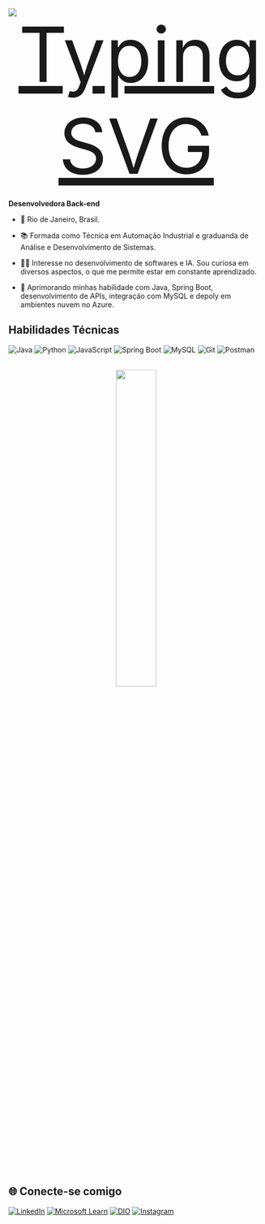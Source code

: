 <div style="text-align: center;">
  <a href="https://git.io/typing-svg">
    <img src="https://readme-typing-svg.herokuapp.com/?center=true&vCenter=true&color=ffffff&lines=Olá,%20me+chamo+Paola+Moura;Seja+bem+vindo(a)!+😊" alt="Typing SVG" style="font-size: 150px">
  </a>
</div>

**Desenvolvedora Back-end**

- 📍 Rio de Janeiro, Brasil.
  &nbsp;
  
- 📚 Formada como Técnica em Automação Industrial e graduanda de Análise e Desenvolvimento de Sistemas.
- 👩‍💻 Interesse no desenvolvimento de softwares e IA. Sou curiosa em diversos aspectos, o que me permite estar em constante aprendizado.
- 🌱 Aprimorando minhas habilidade com Java, Spring Boot, desenvolvimento de APIs, integração com MySQL e depoly em ambientes nuvem no Azure.

## Habilidades Técnicas
![Java](https://img.shields.io/badge/java-%23ED8B00.svg?style=for-the-badge&logo=openjdk&logoColor=white)
![Python](https://img.shields.io/badge/python-3670A0?style=for-the-badge&logo=python&logoColor=ffdd54)
![JavaScript](https://img.shields.io/badge/JavaScript-F7DF1E?style=for-the-badge&logo=javascript&logoColor=black)
![Spring Boot](https://img.shields.io/badge/Spring%20Boot-6DB33F?style=for-the-badge&logo=spring-boot&logoColor=white)
![MySQL](https://img.shields.io/badge/MySQL-00000F?style=for-the-badge&logo=mysql&logoColor=white)
![Git](https://img.shields.io/badge/GIT-E44C30?style=for-the-badge&logo=git&logoColor=white)
![Postman](https://img.shields.io/badge/Postman-FF6C37.svg?style=for-the-badge&logo=Postman&logoColor=white)
  <br>
  <br>
  
  <div align="center">
  <img width="40%" src="https://github-readme-stats.vercel.app/api/top-langs/?username=paolahegel&layout=compact&show_icons=true&theme=dracula"/>
  </div>
  <br>

## 🌐 Conecte-se comigo
[![LinkedIn](https://img.shields.io/badge/LinkedIn-0077B5.svg?style=for-the-badge&logo=linkedin&logoColor=white)](https://www.linkedin.com/in/paolamouranascimento/)
[![Microsoft Learn](https://img.shields.io/badge/Microsoft_Learn-258ffa.svg?style=for-the-badge&logo=microsoft&logoColor=white)](https://learn.microsoft.com/pt-br/users/paolamouradon-3144/)
[![DIO](https://img.shields.io/badge/Digital_Innovation_One-2A2A72.svg?style=for-the-badge&logo=monogram&logoColor=white)](https://www.dio.me/users/paolamoura_kj)
[![Instagram](https://img.shields.io/badge/Instagram-E4405F.svg?style=for-the-badge&logo=instagram&logoColor=white)](https://www.instagram.com/paolahegel)
